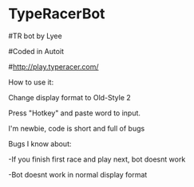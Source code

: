 # TypeRacerBot

#TR bot by Lyee

#Coded in Autoit



#http://play.typeracer.com/

How to use it:

Change display format to Old-Style 2

Press "Hotkey" and paste word to input.

I'm newbie, code is short and full of bugs



Bugs I know about:

-If you finish first race and play next, bot doesnt work

-Bot doesnt work in normal display format
